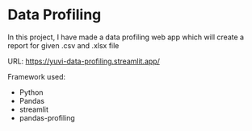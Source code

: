 # Data Profiling

In this project, I have made a data profiling web app which will create a report for given .csv and .xlsx file

URL: https://yuvi-data-profiling.streamlit.app/

Framework used:
- Python
- Pandas
- streamlit
- pandas-profiling
